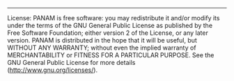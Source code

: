 -----------------------------------------------------------------------
License:
PANAM is free software: you may redistribute it and/or modify its under the terms of the GNU General Public License
as published by the Free Software Foundation; either version 2 of the License, or any later version.
PANAM is distributed in the hope that it will be useful, but WITHOUT ANY WARRANTY; without even the implied
warranty of MERCHANTABILITY or FITNESS FOR A PARTICULAR PURPOSE.
See the GNU General Public License for more details
(http://www.gnu.org/licenses/).

